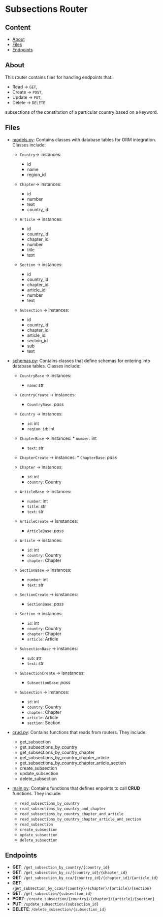 # Subsections Router

## Content

* [About](#about)
* [Files](#files)
* [Endpoints](#endpoints)


## About

This router contains files for handling
endpoints that:

* Read -> `GET`,
* Create -> `POST`,
* Update -> `PUT`,
* Delete -> `DELETE`

subsections of the constitution
of a particular country based
on a keyword.


## Files

* [models.py](./models.py): Contains classes with
	                    database tables for
	                    ORM integration.
	                    Classes include:

	* `Country`-> instances:
		* id
		* name
		* region_id

	* `Chapter`-> instances:
		* id
		* number
		* text
		* country_id

	* `Article` -> instances:
		* id
		* country_id
		* chapter_id
		* number
		* title
		* text

	* `Section` -> instances:
		* id
		* country_id
		* chapter_id
		* article_id
		* number
		* text

	* `Subsection` -> instances:
		* id
		* country_id
		* chapter_id
		* article_id
		* sectoin_id
		* sub
		* text


* [schemas.py](./schemas.py): Contains classes
			      that define schemas
			      for entering into
			      database tables.
			      Classes include:

	* `CountryBase` -> instances:
		* `name`: str

	* `CountryCreate` -> instances:
		* `CountryBase`: *pass*

	* `Country` -> instances:
		* `id`: int
		* `region_id`: int

	* `ChapterBase` -> instances:
                * `number`: int
		* `text`: str

	* `ChapterCreate` -> instances:
                * `ChapterBase`: *pass*

	* `Chapter` -> instances:
		* `id`: int
		* `country`: Country

	* `ArticleBase` -> instances:
		* `number`: int
		* `title`: str
		* `text`: str

	* `ArticleCreate` -> isnstances:
		* `ArticleBase`: *pass*

	* `Article` -> instances:
		* `id`: int
		* `country`: Country
		* `chapter`: Chapter

	* `SectionBase` -> instances:
		* `number`: int
 		* `text`: str

	* `SectionCreate` -> isnstances:
		* `SectionBase`: *pass*

	* `Section` -> instances:
		* `id`: int
		* `country`: Country
		* `chapter`: Chapter
		* `article`: Article

	* `SubsectionBase` -> instances:
		* `sub`: str
		* `text`: str

	* `SubsectionCreate` -> isnstances:
		* `SubsectionBase`: *pass*

	* `Subsection` -> instances:
		* `id`: int
		* `country`: Country
		* `chapter`: Chapter
		* `article`: Article
		* `section`: Section


* [crud.py](./crud.py): Contains functions that
			reads from routers.
			They include:
	* get_subsection
	* get_subsections_by_country
	* get_subsections_by_country_chapter
	* get_subsections_by_country_chapter_article
	* get_subsections_by_country_chapter_article_section
	* create_subsection
	* update_subsection
	* delete_subsection


* [main.py](./main.py): Contains functions that
			defines enpoints to call
			**CRUD** functions. They
			include:

	* `read_subsections_by_country`
	* `read_subsections_by_country_and_chapter`
	* `read_subsections_by_country_chapter_and_article`
	* `read_subsections_by_country_chapter_article_and_section`
	* `read_subsection`
	* `create_subsection`
	* `update_subsection`
	* `delete_subsection`


## Endpoints

* **GET**: `/get_subsection_by_country/{country_id}`
* **GET**: `/get_subsection_by_cc/{country_id}/{chapter_id}`
* **GET**: `/get_subsection_by_cca/{country_id}/{chapter_id}/{article_id}`
* **GET**: `/get_subsection_by_ccas/{country}/{chapter}/{article}/{section}`
* **GET**: `/get_subsection/{subsection_id}`
* **POST**: `/create_subsection/{country}/{chapter}/{article}/{section}`
* **PUT**: `/update_subsection/{subsection_id}`
* **DELETE**: `/delete_subsection/{subsection_id}`
